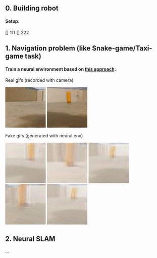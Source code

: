## 0. Building robot

#### Setup:
[] 111
[] 222

## 1. Navigation problem (like Snake-game/Taxi-game task)

#### Train a neural environment based on [this approach](https://github.com/Laggg/neural_env_surviv):

Real gifs (recorded with camera)

![](demo/real1.gif)
![](demo/real2.gif)

Fake gifs (generated with neural env)

![](demo/test1.gif)
![](demo/test2.gif)
![](demo/test3.gif)
![](demo/test4.gif)
![](demo/test5.gif)

## 2. Neural SLAM

...
